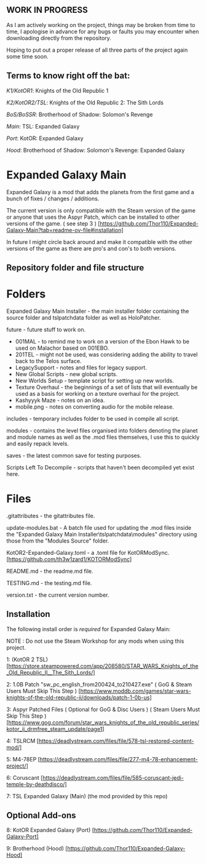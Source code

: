 ## WORK IN PROGRESS

As I am actively working on the project, things may be broken from time to time, I apologise in advance for any bugs or faults you may encounter when downloading directly from the repository.

Hoping to put out a proper release of all three parts of the project again some time soon.

## Terms to know right off the bat:
*K1/KotOR1*: Knights of the Old Republic 1

*K2/KotOR2/TSL*: Knights of the Old Republic 2: The Sith Lords

*BoS/BoSSR*: Brotherhood of Shadow: Solomon's Revenge

*Main*: TSL: Expanded Galaxy

*Port*: KotOR: Expanded Galaxy

*Hood*: Brotherhood of Shadow: Solomon's Revenge: Expanded Galaxy

# Expanded Galaxy Main
Expanded Galaxy is a mod that adds the planets from the first game and a bunch of fixes / changes / additions.

The current version is only compatible with the Steam version of the game or anyone that uses the Aspyr Patch, which can be installed to other versions of the game. ( see step 3 ) [https://github.com/Thor110/Expanded-Galaxy-Main?tab=readme-ov-file#installation]

In future I might circle back around and make it compatible with the other versions of the game as there are pro's and con's to both versions.

## Repository folder and file structure
# Folders
Expanded Galaxy Main Installer - the main installer folder containing the source folder and tslpatchdata folder as well as HoloPatcher.

future - future stuff to work on.
- 001MAL - to remind me to work on a version of the Ebon Hawk to be used on Malachor based on 001EBO.
- 201TEL - might not be used, was considering adding the ability to travel back to the Telos surface.
- LegacySupport - notes and files for legacy support.
- New Global Scripts - new global scripts.
- New Worlds Setup - template script for setting up new worlds.
- Texture Overhaul - the beginnings of a set of lists that will eventually be used as a basis for working on a texture overhaul for the project.
- Kashyyyk Maze - notes on an idea.
- mobile.png - notes on converting audio for the mobile release.

includes - temporary includes folder to be used in compile all script.

modules - contains the level files organised into folders denoting the planet and module names as well as the .mod files themselves, I use this to quickly and easily repack levels.

saves - the latest common save for testing purposes.

Scripts Left To Decompile - scripts that haven't been decompiled yet exist here.

# Files
.gitattributes - the gitattributes file.

update-modules.bat - A batch file used for updating the .mod files inside the "Expanded Galaxy Main Installer\tslpatchdata\modules" directory using those from the "Modules Source" folder.

KotOR2-Expanded-Galaxy.toml - a .toml file for KotORModSync. [https://github.com/th3w1zard1/KOTORModSync]

README.md - the readme.md file.

TESTING.md - the testing.md file.

version.txt - the current version number.

## Installation
The following install order is *required* for Expanded Galaxy Main:

NOTE : Do not use the Steam Workshop for any mods when using this project.

1: (KotOR 2 TSL) [https://store.steampowered.com/app/208580/STAR_WARS_Knights_of_the_Old_Republic_II__The_Sith_Lords/]

2: 1.0B Patch "sw_pc_english_from200424_to210427.exe" ( GoG & Steam Users Must Skip This Step ) [https://www.moddb.com/games/star-wars-knights-of-the-old-republic-ii/downloads/patch-1-0b-us]

3: Aspyr Patched Files ( Optional for GoG & Disc Users ) ( Steam Users Must Skip This Step ) [https://www.gog.com/forum/star_wars_knights_of_the_old_republic_series/kotor_ii_drmfree_steam_update/page1]

4: TSLRCM [https://deadlystream.com/files/file/578-tsl-restored-content-mod/]

5: M4-78EP [https://deadlystream.com/files/file/277-m4-78-enhancement-project/]

6: Coruscant [https://deadlystream.com/files/file/585-coruscant-jedi-temple-by-deathdisco/]

7: TSL Expanded Galaxy (Main) (the mod provided by this repo)
## Optional Add-ons
8: KotOR Expanded Galaxy (Port) [https://github.com/Thor110/Expanded-Galaxy-Port]

9: Brotherhood (Hood) [https://github.com/Thor110/Expanded-Galaxy-Hood]

